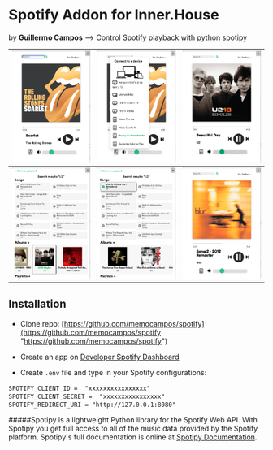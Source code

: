 # Spotify Addon for Inner.House 
by **Guillermo Campos**
-->  Control Spotify playback with python spotipy 


| ![screenshot2](/static/images/spotify/Screenshots/Screnshot2.png "screenshot2")  |  ![screenshot1](/static/images/spotify/Screenshots/Screnshot1.png "screenshot1") |  ![screenshot3](/static/images/spotify/Screenshots/Screnshot3.png "screenshot3") |
| ------------ | ------------ | ------------ |
|![screenshot4](/static/images/spotify/Screenshots/Screnshot4.png "screenshot4")  | ![screenshot5](/static/images/spotify/Screenshots/Screnshot5.png "screenshot5")  |  ![screenshot6](/static/images/spotify/Screenshots/Screnshot6.png "screenshot6") |




## Installation


- Clone repo:  [https://github.com/memocampos/spotify](https://github.com/memocampos/spotify "https://github.com/memocampos/spotify") 

- Create an app on [Developer Spotify Dashboard](https://developer.spotify.com/dashboard "Developer Spotify")

- Create `.env` file and type in your Spotify  configurations:
```properties
SPOTIFY_CLIENT_ID =  "xxxxxxxxxxxxxxxx"
SPOTIFY_CLIENT_SECRET =  "xxxxxxxxxxxxxxxx"
SPOTIFY_REDIRECT_URI = "http://127.0.0.1:8080"
```



#####Spotipy is a lightweight Python library for the Spotify Web API. With Spotipy you get full access to all of the music data provided by the Spotify platform.
Spotipy's full documentation is online at [Spotipy Documentation](http://spotipy.readthedocs.org/).
